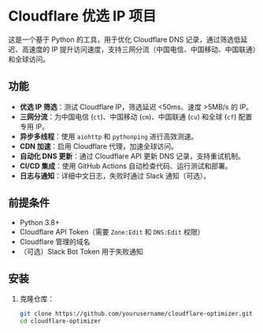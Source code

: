 # Cloudflare 优选 IP 项目

这是一个基于 Python 的工具，用于优化 Cloudflare DNS 记录，通过筛选低延迟、高速度的 IP 提升访问速度，支持三网分流（中国电信、中国移动、中国联通）和全球访问。

## 功能
- **优选 IP 筛选**：测试 Cloudflare IP，筛选延迟 <50ms、速度 >5MB/s 的 IP。
- **三网分流**：为中国电信 (`ct`)、中国移动 (`cm`)、中国联通 (`cu`) 和全球 (`cf`) 配置专用 IP。
- **异步多线程**：使用 `aiohttp` 和 `pythonping` 进行高效测速。
- **CDN 加速**：启用 Cloudflare 代理，加速全球访问。
- **自动化 DNS 更新**：通过 Cloudflare API 更新 DNS 记录，支持重试机制。
- **CI/CD 集成**：使用 GitHub Actions 自动检查代码、运行测试和部署。
- **日志与通知**：详细中文日志，失败时通过 Slack 通知（可选）。

## 前提条件
- Python 3.8+
- Cloudflare API Token（需要 `Zone:Edit` 和 `DNS:Edit` 权限）
- Cloudflare 管理的域名
- （可选）Slack Bot Token 用于失败通知

## 安装
1. 克隆仓库：
   ```bash
   git clone https://github.com/yourusername/cloudflare-optimizer.git
   cd cloudflare-optimizer
